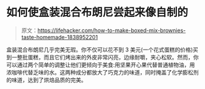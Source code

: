 # 如何使盒装混合布朗尼尝起来像自制的

> 原文：<https://lifehacker.com/how-to-make-boxed-mix-brownies-taste-homemade-1838952201>

盒装混合布朗尼几乎完美无瑕。你不仅可以花不到 3 美元(一个花式蛋糕的价格)买到一整批蛋糕，而且它们烤出来的外皮非常闪亮，边缘耐嚼，夹心松软。然而，你可以通过两个简单的调整让他们更倾向于美食:用坚果开心果代替普通植物油，用浓咖啡代替乏味的水。这两种成分都放大了巧克力的味道，同时掩盖了化学膨松剂的味道，达到了烘焙品质的完美。